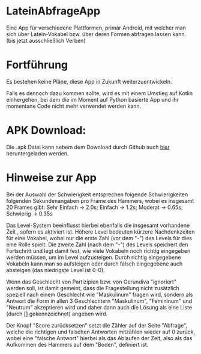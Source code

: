 # LateinAbfrageApp
Eine App für verschiedene Plattformen, primär Android, mit welcher man sich über Latein-Vokabel bzw. über deren Formen abfragen lassen kann. (bis jetzt ausschließlich Verben)

# Fortführung
Es bestehen keine Pläne, diese App in Zukunft weiterzuentwickeln.

Falls es dennoch dazu kommen sollte, wird es mit einem Umstieg auf Kotlin einhergehen, bei dem die im Moment auf Python basierte App und ihr momentane Code nicht mehr verwendet werden kann.

# APK Download:
Die .apk Datei kann nebem dem Download durch Github auch [hier](https://drive.google.com/file/d/1KrgDBvZxSuWSTSY2BC9TZ2YpV6uuJXhK/view?usp=sharing) heruntergeladen werden.

# Hinweise zur App
Bei der Auswahl der Schwierigkeit entsprechen folgende Schwierigkeiten folgenden Sekundenangaben pro Frame des Hammers, wobei es insgesamt 20 Frames gibt: Sehr Einfach -> 2.0s; Einfach -> 1.2s; Moderat -> 0.65s; Schwierig -> 0.35s

Das Level-System beeinflusst hierbei ebenfalls die insgesamt vorhandene Zeit , sofern es aktiviert ist. Höhere Level bedeuten kürzere Nachdenkzeiten für eine Vokabel, wobei nur die erste Zahl (vor dem "-") des Levels für dies eine Rolle spielt. Die zweite Zahl (nach dem "-") des Levels speichert den Fortschritt und legt damit fest, wie viele Vokabeln noch richtig eingegeben werden müssen, um im Level aufzusteigen.
Durch richtig eingegebene Vokabeln kann man so aufsteigen oder durch falsch eingegebene auch absteigen (das niedrigste Level ist 0-0).

Wenn das Geschlecht von Partizipien bzw. von Gerundiva "ignoriert" werden soll, ist damit gemeint, dass die Fragestellung nicht zusätzlich speziell nach einem Geschlecht wie "Maskulinum" fragen wird, sondern als Antwort die Form in allen 3 Geschlechtern "Maskulinum", "Femininum" und "Neutrum" akzeptieren wird und daher dann auch die Lösung als eine Liste (durch [] gekennzeichnet) angeben wird.

Der Knopf "Score zurücksetzen" setzt die Zähler auf der Seite "Abfrage", welche die richtigen und falschen Antworten mitzählen wieder auf 0 zurück, wobei eine "falsche Antwort" hierbei als das Ablaufen der Zeit, also als das Aufkommen des Hammers auf dem "Boden", definiert ist.
